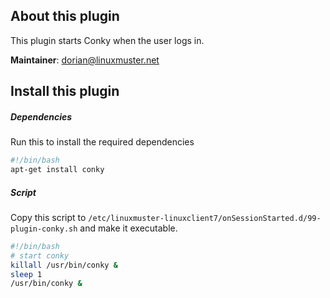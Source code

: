 ## About this plugin
This plugin starts Conky when the user logs in.

**Maintainer**: [dorian@linuxmuster.net](mailto:dorian@linuxmuster.net)

## Install this plugin

##### Dependencies
Run this to install the required dependencies

```bash
#!/bin/bash
apt-get install conky
```

##### Script
Copy this script to `/etc/linuxmuster-linuxclient7/onSessionStarted.d/99-plugin-conky.sh` and make it executable.
```bash
#!/bin/bash
# start conky
killall /usr/bin/conky &
sleep 1
/usr/bin/conky &
```